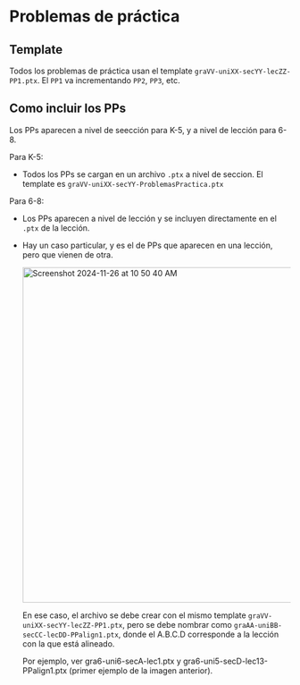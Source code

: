 # Problemas de práctica

## Template
Todos los problemas de práctica usan el template `graVV-uniXX-secYY-lecZZ-PP1.ptx`. El `PP1` va incrementando `PP2`, `PP3`, etc.


## Como incluir los PPs

Los PPs aparecen a nivel de seección para K-5, y a nivel de lección para 6-8.

Para K-5:
*  Todos los PPs se cargan en un archivo `.ptx` a nivel de seccion. El template es `graVV-uniXX-secYY-ProblemasPractica.ptx`


Para 6-8:
*  Los PPs aparecen a nivel de lección y se incluyen directamente en el `.ptx` de la lección.
*  Hay un caso particular, y es el de PPs que aparecen en una lección, pero que vienen de otra. 
   
   <img width="600" alt="Screenshot 2024-11-26 at 10 50 40 AM" src="https://github.com/user-attachments/assets/e63ac338-2c8e-4c4c-a8e2-484b8846b313">
   
    En ese caso, el archivo se debe crear con el mismo template `graVV-uniXX-secYY-lecZZ-PP1.ptx`, pero se debe nombrar como `graAA-uniBB-secCC-lecDD-PPalign1.ptx`, donde el A.B.C.D corresponde a la lección con la que está alineado.

   Por ejemplo, ver gra6-uni6-secA-lec1.ptx y gra6-uni5-secD-lec13-PPalign1.ptx (primer ejemplo de la imagen anterior).
